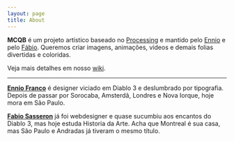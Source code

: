 ```yaml
---
layout: page
title: About
---
```


**MCQB** é um projeto artístico baseado no [Processing](https://processing.org) e mantido pelo [Ennio](http://enniofranco.com) e pelo [Fábio](http://fabiosasseron.com). Queremos criar imagens, animações, vídeos e demais folias divertidas e coloridas.

Veja mais detalhes em nosso [wiki](https://github.com/whysasse/mcqb/wiki).

***

**[Ennio Franco](http://enniofranco.com)** é designer viciado em Diablo 3 e deslumbrado por tipografia. Depois de passar por Sorocaba, Amsterdã, Londres e Nova Iorque, hoje mora em São Paulo.

**[Fabio Sasseron](http://fabiosasseron.com)** já foi webdesigner e quase sucumbiu aos encantos do Diablo 3, mas hoje estuda Historia da Arte. Acha que Montreal é sua casa, mas São Paulo e Andradas já tiveram o mesmo título.

